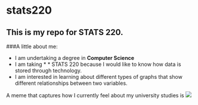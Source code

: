 # stats220

## This is my repo for STATS 220. 

###A little about me:

* I am undertaking a degree in **Computer Science**
* I am taking * * STATS 220 because I would like to know how data is stored through technology.
* I am interested in learning about different types of graphs that show different relationships between two variables.

A meme that captures how I currently feel about my university studies is ![](https://c.tenor.com/8druEACXtX8AAAAd/tenor.gif)
